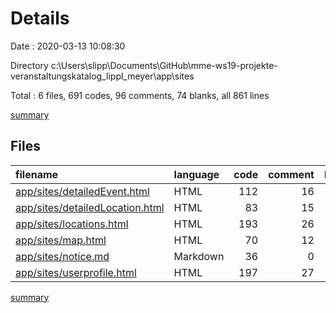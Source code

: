 # Details

Date : 2020-03-13 10:08:30

Directory c:\Users\slipp\Documents\GitHub\mme-ws19-projekte-veranstaltungskatalog_lippl_meyer\app\sites

Total : 6 files,  691 codes, 96 comments, 74 blanks, all 861 lines

[summary](results.md)

## Files
| filename | language | code | comment | blank | total |
| :--- | :--- | ---: | ---: | ---: | ---: |
| [app/sites/detailedEvent.html](/app/sites/detailedEvent.html) | HTML | 112 | 16 | 9 | 137 |
| [app/sites/detailedLocation.html](/app/sites/detailedLocation.html) | HTML | 83 | 15 | 14 | 112 |
| [app/sites/locations.html](/app/sites/locations.html) | HTML | 193 | 26 | 15 | 234 |
| [app/sites/map.html](/app/sites/map.html) | HTML | 70 | 12 | 10 | 92 |
| [app/sites/notice.md](/app/sites/notice.md) | Markdown | 36 | 0 | 9 | 45 |
| [app/sites/userprofile.html](/app/sites/userprofile.html) | HTML | 197 | 27 | 17 | 241 |

[summary](results.md)